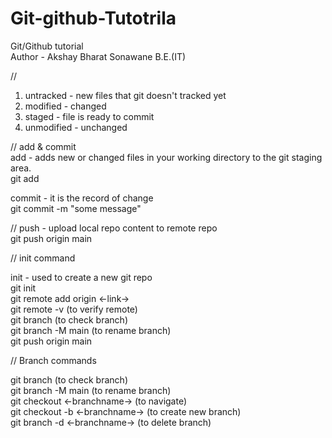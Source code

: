 # Git-github-Tutotrila
Git/Github tutorial
<br>
Author - Akshay Bharat Sonawane B.E.(IT)

//
1. untracked - new files that git doesn't tracked yet
2. modified - changed
3. staged - file is ready to commit
4. unmodified - unchanged

//
add & commit <br>
add - adds new or changed files in your working directory to the git staging area.<br>
git add <file-name><br>

commit - it is the record of change<br>
git commit -m "some message"<br>

//
push - upload local repo content to remote repo<br>
git push origin main<br>

//
init command<br>

init - used to create a new git repo<br>
git init<br>
git remote add origin <-link-><br>
git remote -v  (to verify remote)<br>
git branch (to check branch)<br>
git branch -M main (to rename branch)<br>
git push origin main<br>

//
Branch commands<br>

git branch (to check branch)<br>
git branch -M main (to rename branch)<br>
git checkout <-branchname-> (to navigate)<br>
git checkout -b <-branchname-> (to create new branch)<br>
git branch -d <-branchname-> (to delete branch)<br>